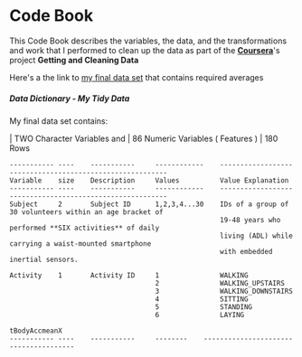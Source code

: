 Code Book
=========
This Code Book describes the variables, the data, and the transformations and work that I performed to clean up the data as part of the [**Coursera**](http://www.coursera.org)'s project **Getting and Cleaning Data** 

Here's a the link to [my final data set](https://s3.amazonaws.com/coursera-uploads/user-19e115787c80679a2336524b/973497/asst-3/2d1eb1c0a20511e4ac048fbcdaa06f3b.txt) that contains required averages

##### Data Dictionary - My Tidy Data

My final data set contains:

| TWO Character Variables and
| 86  Numeric Variables ( Features )
| 180 Rows

	-----------	----	-----------		------------	---------------------------------------------------------
	Variable	size	Description		Values			Value Explanation
	-----------	----	-----------		------------	---------------------------------------------------------
	Subject		2		Subject ID		1,2,3,4...30	IDs of a group of 30 volunteers within an age bracket of 
														19-48 years who performed **SIX activities** of daily 
														living (ADL) while carrying a waist-mounted smartphone 
														with embedded inertial sensors.
	
	Activity	1		Activity ID		1				WALKING
										2				WALKING_UPSTAIRS
										3				WALKING_DOWNSTAIRS
										4				SITTING
										5				STANDING
										6				LAYING
	
	tBodyAccmeanX
	-----------	----	-----------		--------	--------------------------------------


